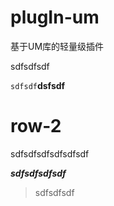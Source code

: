 # plugIn-um
基于UM库的轻量级插件</br>

sdfsdfsdf</br>

`sdfsdf`**dsfsdf**


# row-2
sdfsdfsdfsdfsdfsdf</br>

***sdfsdfsdfsdf***


>sdfsdfsdf
